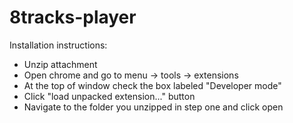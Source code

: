 8tracks-player
==============

Installation instructions:
  - Unzip attachment
  - Open chrome and go to menu -> tools -> extensions
  - At the top of window check the box labeled "Developer mode"
  - Click "load unpacked extension..." button
  - Navigate to the folder you unzipped in step one and click open
